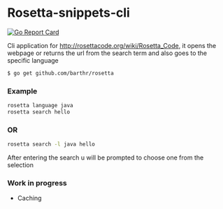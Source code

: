 # Rosetta-snippets-cli

[![Go Report Card](https://goreportcard.com/badge/github.com/barthr/rosetta)](https://goreportcard.com/report/github.com/barthr/rosetta)


Cli application for http://rosettacode.org/wiki/Rosetta_Code, it opens the webpage or returns the url from the search term and also goes to the specific language


```sh
$ go get github.com/barthr/rosetta
```

### Example
```sh
rosetta language java
rosetta search hello
```

### OR
```sh
rosetta search -l java hello
```


After entering the search u will be prompted to choose one from the selection


### Work in progress
- Caching
